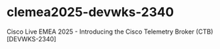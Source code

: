 # clemea2025-devwks-2340
Cisco Live EMEA 2025 - Introducing the Cisco Telemetry Broker (CTB) [DEVWKS-2340]
